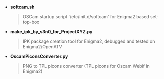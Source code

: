 + **softcam.sh**
   > OSCam startup script '/etc/init.d/softcam' for Enigma2 based set-top-box

+ **make_ipk_by_s3n0_for_ProjectXYZ.py**
   > IPK package creation tool for Enigma2, debugged and tested on Enigma2/OpenATV

+ **OscamPiconsConverter.py**
   > PNG to TPL picons converter (TPL picons for Oscam Webif in Enigma2)
